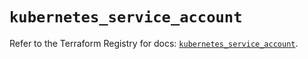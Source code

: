 # `kubernetes_service_account`

Refer to the Terraform Registry for docs: [`kubernetes_service_account`](https://registry.terraform.io/providers/hashicorp/kubernetes/2.26.0/docs/resources/service_account).
